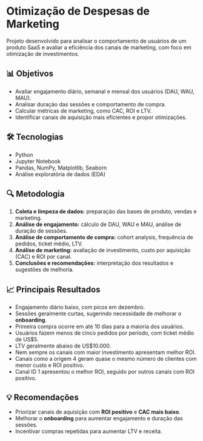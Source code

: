 # Otimização de Despesas de Marketing

Projeto desenvolvido para analisar o comportamento de usuários de um produto SaaS e avaliar a eficiência dos canais de marketing, com foco em otimização de investimentos.

## 📊 Objetivos

- Avaliar engajamento diário, semanal e mensal dos usuários (DAU, WAU, MAU).  
- Analisar duração das sessões e comportamento de compra.  
- Calcular métricas de marketing, como CAC, ROI e LTV.  
- Identificar canais de aquisição mais eficientes e propor otimizações.

## 🛠️ Tecnologias

- Python  
- Jupyter Notebook  
- Pandas, NumPy, Matplotlib, Seaborn  
- Análise exploratória de dados (EDA)  

## 🔍 Metodologia

1. **Coleta e limpeza de dados:** preparação das bases de produto, vendas e marketing.  
2. **Análise de engajamento:** cálculo de DAU, WAU e MAU, análise de duração de sessões.  
3. **Análise de comportamento de compra:** cohort analysis, frequência de pedidos, ticket médio, LTV.  
4. **Análise de marketing:** avaliação de investimento, custo por aquisição (CAC) e ROI por canal.  
5. **Conclusões e recomendações:** interpretação dos resultados e sugestões de melhoria.

## 📈 Principais Resultados

- Engajamento diário baixo, com picos em dezembro.  
- Sessões geralmente curtas, sugerindo necessidade de melhorar o **onboarding**.  
- Primeira compra ocorre em até 10 dias para a maioria dos usuários.  
- Usuários fazem menos de cinco pedidos por período, com ticket médio de US$5.  
- LTV geralmente abaixo de US$10.000.  
- Nem sempre os canais com maior investimento apresentam melhor ROI.  
- Canais como a origem 4 geram quase o mesmo número de clientes com menor custo e ROI positivo.  
- Canal ID 1 apresentou o melhor ROI, seguido por outros canais com ROI positivo.

## 💡 Recomendações

- Priorizar canais de aquisição com **ROI positivo** e **CAC mais baixo**.  
- Melhorar o **onboarding** para aumentar engajamento e duração das sessões.  
- Incentivar compras repetidas para aumentar LTV e receita.
